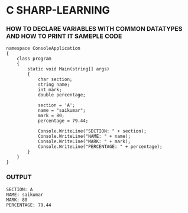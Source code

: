 # C SHARP-LEARNING

### HOW TO DECLARE VARIABLES WITH COMMON DATATYPES AND HOW TO PRINT IT SAMEPLE CODE
```
namespace ConsoleApplication
{
    class program
    {
        static void Main(string[] args)
        {
            char section;
            string name;
            int mark;
            double percentage;

            section = 'A';
            name = "saikumar";
            mark = 80;
            percentage = 79.44;

            Console.WriteLine("SECTION: " + section);
            Console.WriteLine("NAME: " + name);
            Console.WriteLine("MARK: " + mark);
            Console.WriteLine("PERCENTAGE: " + percentage);
        }
    }
}
```
### OUTPUT 
```
SECTION: A
NAME: saikumar
MARK: 80
PERCENTAGE: 79.44
```
